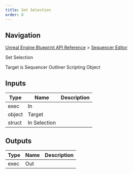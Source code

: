 ```yaml
---
title: Set Selection
order: 8
---
```

## Navigation

[Unreal Engine Blueprint API Reference](https://dev.epicgames.com/documentation/en-us/unreal-engine/BlueprintAPI) > [Sequencer Editor](https://dev.epicgames.com/documentation/en-us/unreal-engine/BlueprintAPI/SequencerEditor)

Set Selection

Target is Sequencer Outliner Scripting Object

## Inputs

| Type | Name | Description |
| --- | --- | --- |
| exec | In |  |
| object | Target |  |
| struct | In Selection |  |

## Outputs

| Type | Name | Description |
| --- | --- | --- |
| exec | Out |  |
